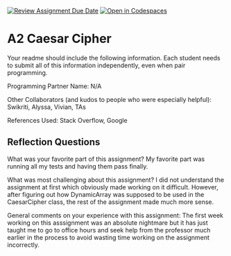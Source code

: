 [![Review Assignment Due Date](https://classroom.github.com/assets/deadline-readme-button-22041afd0340ce965d47ae6ef1cefeee28c7c493a6346c4f15d667ab976d596c.svg)](https://classroom.github.com/a/EMzpsL_M)
[![Open in Codespaces](https://classroom.github.com/assets/launch-codespace-2972f46106e565e64193e422d61a12cf1da4916b45550586e14ef0a7c637dd04.svg)](https://classroom.github.com/open-in-codespaces?assignment_repo_id=18150364)
# A2 Caesar Cipher

Your readme should include the following information. Each student needs to submit all of this information independently, even when pair programming. 

Programming Partner Name: N/A

Other Collaborators (and kudos to people who were especially helpful): Swikriti, Alyssa, Vivian, TAs

References Used: Stack Overflow, Google


## Reflection Questions

What was your favorite part of this assignment?
My favorite part was running all my tests and having them pass finally.

What was most challenging about this assignment?
I did not understand the assignment at first which obviously made working on it difficult. However, after figuring out how DynamicArray was supposed to be used in the CaesarCipher class, the rest of the assignment made much more sense.

General comments on your experience with this assignment:
The first week working on this asssignment was an absolute nightmare but it has just taught me to go to office hours and seek help from the professor much earlier in the process to avoid wasting time working on the assignment incorrectly.
